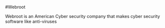 #Webroot

Webroot is an American Cyber security company that makes cyber security software like anti-viruses